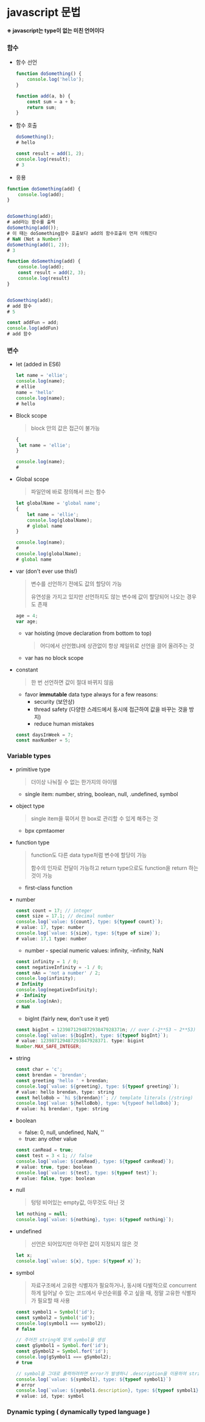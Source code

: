 # javascript 문법

__※ javascript는 type이 없는 미친 언어이다__



### 함수

- 함수 선언

  ```javascript
  function doSomething() {
      console.log('hello');
  }
  
  function add(a, b) {
      const sum = a + b;
      return sum;
  }
  ```

  

- 함수 호출

  ```javascript
  doSomething();
  # hello
  
  const result = add(1, 2);
  console.log(result);
  # 3
  ```

  

- 응용

```javascript
function doSomething(add) {
    console.log(add);
}


doSomething(add);
# add라는 함수를 출력
doSomething(add());
# 이 때는 doSomething함수 호출보다 add의 함수호출이 먼저 이뤄진다
# NaN (Not a Number)
doSomething(add(1, 2));
# 3
```

```javascript
function doSomething(add) {
    console.log(add);
    const result = add(2, 3);
    console.log(result)
}


doSomething(add);
# add 함수
# 5
```

```javascript
const addFun = add;
console.log(addFun)
# add 함수
```





### 변수

- let (added in ES6)

  ```javascript
  let name = 'ellie';
  console.log(name);
  # ellie
  name = 'hello'
  console.log(name);
  # hello
  ```

- Block scope

  > block 안의 값은 접근이 불가능

  ```javascript
  {
   let name = 'ellie';
  }
  
  console.log(name);
  # 
  ```

- Global scope

  > 파일안에 바로 정의해서 쓰는 함수

  ```javascript
  let globalName = 'global name';
  {
      let name = 'ellie';
      console.log(globalName);
      # global name
  }
  
  console.log(name);
  #
  console.log(globalName);
  # global name
  ```

- var (don't ever use this!)

  > 변수를 선언하기 전에도 값의 할당이 가능
  >
  > 유연성을 가지고 있지만 선언하지도 않는 변수에 값이 할당되어 나오는 경우도 존재

  ```javascript
  age = 4;
  var age;
  ```

  - var hoisting (move declaration from bottom to top)

    > 어디에서 선언했냐에 상관없이 항상 제일위로 선언을 끌어 올려주는 것

  - var has no block scope

- constant

  > 한 번 선언하면 값이 절대 바뀌지 않음

  - favor __immutable__ data type always for a few reasons:
    - security (보안상)
    - thread safety (다양한 스레드에서 동시에 접근하여 값을 바꾸는 것을 방지)
    - reduce human mistakes

  ```javascript
  const daysInWeek = 7;
  const maxNumber = 5;
  ```





### Variable types

- primitive type

  > 더이상 나눠질 수 없는 한가지의 아이템

  - single item: number, string, boolean, null, .undefined, symbol

- object type

  > single item을 묶어서 한 box로 관리할 수 있게 해주는 것

  - bpx cpmtaomer

- function type

  > function도 다른 data type처럼 변수에 할당이 가능
  >
  > 함수의 인자로 전달이 가능하고 return type으로도 function을 return 하는 것이 가능

  - first-class function



- number

  ```javascript
  const count = 17; // integer
  const size = 17.1; // decimal number
  console.log(`value: ${count}, type: ${typeof count}`);
  # value: 17, type: number
  console.log(`value: ${size}, type: ${type of size}`);
  # value: 17,1 type: number
  ```

  - number - special numeric values: infinity, -infinity, NaN

  ```javascript
  const infinity = 1 / 0;
  const negativeInfinity = -1 / 0;
  const nAn = 'not a number' / 2;
  console.log(infinity);
  # Infinity
  console.log(negativeInfinity);
  # -Infinity
  console.log(nAn);
  # NaN
  ```

  - bigInt (fairly new, don't use it yet)

  ```javascript
  const bigInt = 123987129487293847928371n; // over (-2**53 ~ 2**53)
  console.log(`value: ${bigInt}, type: ${typeof bigInt}`);
  # value: 123987129487293847928371. type: bigint
  Number.MAX_SAFE_INTEGER;
  ```

  

- string

  ```javascript
  const char = 'c';
  const brendan = 'brendan';
  const greeting 'hello ' + brendan;
  console.log(`value: ${greeting}, type: ${typeof greeting}`);
  # value: hello brendan, type: string
  const helloBob = `hi ${brendan}!`; // template literals (/string)
  console.log(`value: ${helloBob}, type: %{typeof helloBob}`);
  # value: hi brendan!, type: string
  ```



- boolean

  - false: 0, null, undefined, NaN, ''
  - true: any other value

  ```javascript
  const canRead = true;
  const test = 3 < 1; // false
  console.log(`value: ${canRead}, type: ${typeof canRead}`);
  # value: true, type: boolean
  console.log(`value: ${test}, type: ${typeof test}`);
  # value: false, type: boolean
  ```



- null

  > 텅텅 비어있는 empty값, 아무것도 아닌 것

  ```javascript
  let nothing = null;
  console.log(`value: ${nothing}, type: ${typeof nothing}`);
  ```



- undefined

  >선언은 되어있지만 아무런 값이 지정되지 않은 것

  ```javascript
  let x;
  console.log(`value: ${x}, type: ${typeof x}`);
  ```



- symbol

  >자료구조에서 고유한 식별자가 필요하거나, 동시에 다발적으로 concurrent하게 일어날 수 있는 코드에서 우선순위를 주고 싶을 때, 정말 고유한 식별자가 필요할 때 사용

  ```javascript
  const symbol1 = Symbol('id');
  const symbol2 = Symbol('id');
  console.log(symbol1 === symbol2);
  # false
  
  // 주어진 string에 맞게 symbol을 생성
  const gSymbol1 = Symbol.for('id');
  const gSymbol2 = Symbol.for('id');
  console.log(gSymbol1 === gSymbol2);
  # true
  
  // symbol을 그대로 출력하려하면 error가 발생하니 .description을 이용하여 string으로 변환하여 출력
  console.log(`value: ${symbol1}, type: ${typeof symbol1}`)
  # error
  console.log(`value: ${symbol1.description}, type: ${typeof symbol1}`)
  # value: id, type: symbol
  ```



### Dynamic typing ( dynamically typed language )